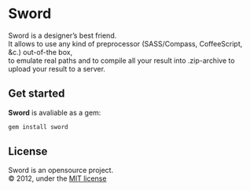 Sword
=====

Sword is a designer’s best friend.  
It allows to use any kind of preprocessor (SASS/Compass, CoffeeScript, &c.) out-of-the box,  
to emulate real paths and to compile all your result into .zip-archive to upload your result to a server.

Get started
-----------

**Sword** is avaliable as a gem:
```sh
gem install sword
```

License
-------

Sword is an opensource project.  
© 2012, under the [MIT license](http://github.com/somu/sword/blob/master/license)
